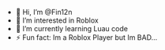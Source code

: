 - 👋 Hi, I’m @Fin12n
- 👀 I’m interested in Roblox 
- 🌱 I’m currently learning Luau code
- ⚡ Fun fact: Im a Roblox Player but Im BAD...

